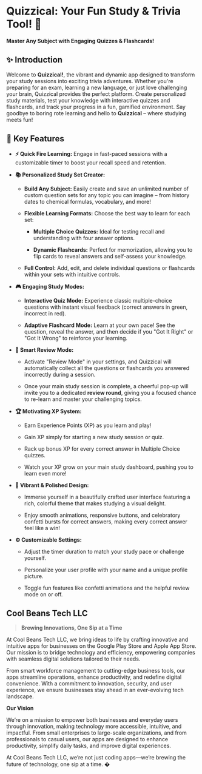 # Quizzical: Your Fun Study & Trivia Tool! 🚀

**Master Any Subject with Engaging Quizzes & Flashcards!**

## ✨ Introduction

Welcome to **Quizzical!**, the vibrant and dynamic app designed to transform your study sessions into exciting trivia adventures. Whether you're preparing for an exam, learning a new language, or just love challenging your brain, Quizzical provides the perfect platform. Create personalized study materials, test your knowledge with interactive quizzes and flashcards, and track your progress in a fun, gamified environment. Say goodbye to boring rote learning and hello to **Quizzical** – where studying meets fun!

## 🌟 Key Features

* **⚡ Quick Fire Learning:** Engage in fast-paced sessions with a customizable timer to boost your recall speed and retention.

* **📚 Personalized Study Set Creator:**

  * **Build Any Subject:** Easily create and save an unlimited number of custom question sets for any topic you can imagine – from history dates to chemical formulas, vocabulary, and more!

  * **Flexible Learning Formats:** Choose the best way to learn for each set:

    * **Multiple Choice Quizzes:** Ideal for testing recall and understanding with four answer options.

    * **Dynamic Flashcards:** Perfect for memorization, allowing you to flip cards to reveal answers and self-assess your knowledge.

  * **Full Control:** Add, edit, and delete individual questions or flashcards within your sets with intuitive controls.

* **🎮 Engaging Study Modes:**

  * **Interactive Quiz Mode:** Experience classic multiple-choice questions with instant visual feedback (correct answers in green, incorrect in red).

  * **Adaptive Flashcard Mode:** Learn at your own pace! See the question, reveal the answer, and then decide if you "Got It Right" or "Got It Wrong" to reinforce your learning.

* **🔄 Smart Review Mode:**

  * Activate "Review Mode" in your settings, and Quizzical will automatically collect all the questions or flashcards you answered incorrectly during a session.

  * Once your main study session is complete, a cheerful pop-up will invite you to a dedicated **review round**, giving you a focused chance to re-learn and master your challenging topics.

* **🏆 Motivating XP System:**

  * Earn Experience Points (XP) as you learn and play!

  * Gain XP simply for starting a new study session or quiz.

  * Rack up bonus XP for every correct answer in Multiple Choice quizzes.

  * Watch your XP grow on your main study dashboard, pushing you to learn even more!

* **🎨 Vibrant & Polished Design:**

  * Immerse yourself in a beautifully crafted user interface featuring a rich, colorful theme that makes studying a visual delight.

  * Enjoy smooth animations, responsive buttons, and celebratory confetti bursts for correct answers, making every correct answer feel like a win!

* **⚙️ Customizable Settings:**

  * Adjust the timer duration to match your study pace or challenge yourself.

  * Personalize your user profile with your name and a unique profile picture.

  * Toggle fun features like confetti animations and the helpful review mode on or off.


## Cool Beans Tech LLC

> **Brewing Innovations, One Sip at a Time**


At Cool Beans Tech LLC, we bring ideas to life by crafting innovative and intuitive apps for businesses on the Google Play Store and Apple App Store. Our mission is to bridge technology and efficiency, empowering companies with seamless digital solutions tailored to their needs.

From smart workforce management to cutting-edge business tools, our apps streamline operations, enhance productivity, and redefine digital convenience. With a commitment to innovation, security, and user experience, we ensure businesses stay ahead in an ever-evolving tech landscape.



**Our Vision**

We’re on a mission to empower both businesses and everyday users through innovation, making technology more accessible, intuitive, and impactful. From small enterprises to large-scale organizations, and from professionals to casual users, our apps are designed to enhance productivity, simplify daily tasks, and improve digital experiences.

At Cool Beans Tech LLC, we’re not just coding apps—we’re brewing the future of technology, one sip at a time. �